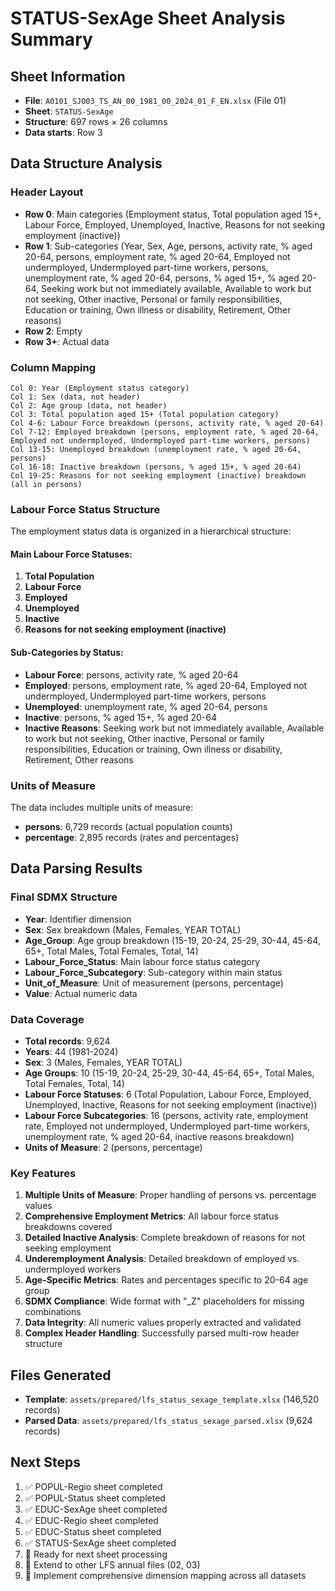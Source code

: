 # STATUS-SexAge Sheet Analysis Summary

## Sheet Information
- **File**: `A0101_SJO03_TS_AN_00_1981_00_2024_01_F_EN.xlsx` (File 01)
- **Sheet**: `STATUS-SexAge`
- **Structure**: 697 rows × 26 columns
- **Data starts**: Row 3

## Data Structure Analysis

### Header Layout
- **Row 0**: Main categories (Employment status, Total population aged 15+, Labour Force, Employed, Unemployed, Inactive, Reasons for not seeking employment (inactive))
- **Row 1**: Sub-categories (Year, Sex, Age, persons, activity rate, % aged 20-64, persons, employment rate, % aged 20-64, Employed not undermployed, Undermployed part-time workers, persons, unemployment rate, % aged 20-64, persons, % aged 15+, % aged 20-64, Seeking work but not immediately available, Available to work but not seeking, Other inactive, Personal or family responsibilities, Education or training, Own illness or disability, Retirement, Other reasons)
- **Row 2**: Empty
- **Row 3+**: Actual data

### Column Mapping
```
Col 0: Year (Employment status category)
Col 1: Sex (data, not header)
Col 2: Age group (data, not header)
Col 3: Total population aged 15+ (Total population category)
Col 4-6: Labour Force breakdown (persons, activity rate, % aged 20-64)
Col 7-12: Employed breakdown (persons, employment rate, % aged 20-64, Employed not undermployed, Undermployed part-time workers, persons)
Col 13-15: Unemployed breakdown (unemployment rate, % aged 20-64, persons)
Col 16-18: Inactive breakdown (persons, % aged 15+, % aged 20-64)
Col 19-25: Reasons for not seeking employment (inactive) breakdown (all in persons)
```

### Labour Force Status Structure
The employment status data is organized in a hierarchical structure:

#### Main Labour Force Statuses:
1. **Total Population**
2. **Labour Force**
3. **Employed**
4. **Unemployed**
5. **Inactive**
6. **Reasons for not seeking employment (inactive)**

#### Sub-Categories by Status:
- **Labour Force**: persons, activity rate, % aged 20-64
- **Employed**: persons, employment rate, % aged 20-64, Employed not undermployed, Undermployed part-time workers, persons
- **Unemployed**: unemployment rate, % aged 20-64, persons
- **Inactive**: persons, % aged 15+, % aged 20-64
- **Inactive Reasons**: Seeking work but not immediately available, Available to work but not seeking, Other inactive, Personal or family responsibilities, Education or training, Own illness or disability, Retirement, Other reasons

### Units of Measure
The data includes multiple units of measure:
- **persons**: 6,729 records (actual population counts)
- **percentage**: 2,895 records (rates and percentages)

## Data Parsing Results

### Final SDMX Structure
- **Year**: Identifier dimension
- **Sex**: Sex breakdown (Males, Females, YEAR TOTAL)
- **Age_Group**: Age group breakdown (15-19, 20-24, 25-29, 30-44, 45-64, 65+, Total Males, Total Females, Total, 14)
- **Labour_Force_Status**: Main labour force status category
- **Labour_Force_Subcategory**: Sub-category within main status
- **Unit_of_Measure**: Unit of measurement (persons, percentage)
- **Value**: Actual numeric data

### Data Coverage
- **Total records**: 9,624
- **Years**: 44 (1981-2024)
- **Sex**: 3 (Males, Females, YEAR TOTAL)
- **Age Groups**: 10 (15-19, 20-24, 25-29, 30-44, 45-64, 65+, Total Males, Total Females, Total, 14)
- **Labour Force Statuses**: 6 (Total Population, Labour Force, Employed, Unemployed, Inactive, Reasons for not seeking employment (inactive))
- **Labour Force Subcategories**: 16 (persons, activity rate, employment rate, Employed not undermployed, Undermployed part-time workers, unemployment rate, % aged 20-64, inactive reasons breakdown)
- **Units of Measure**: 2 (persons, percentage)

### Key Features
1. **Multiple Units of Measure**: Proper handling of persons vs. percentage values
2. **Comprehensive Employment Metrics**: All labour force status breakdowns covered
3. **Detailed Inactive Analysis**: Complete breakdown of reasons for not seeking employment
4. **Underemployment Analysis**: Detailed breakdown of employed vs. undermployed workers
5. **Age-Specific Metrics**: Rates and percentages specific to 20-64 age group
6. **SDMX Compliance**: Wide format with "_Z" placeholders for missing combinations
7. **Data Integrity**: All numeric values properly extracted and validated
8. **Complex Header Handling**: Successfully parsed multi-row header structure

## Files Generated
- **Template**: `assets/prepared/lfs_status_sexage_template.xlsx` (146,520 records)
- **Parsed Data**: `assets/prepared/lfs_status_sexage_parsed.xlsx` (9,624 records)

## Next Steps
1. ✅ POPUL-Regio sheet completed
2. ✅ POPUL-Status sheet completed
3. ✅ EDUC-SexAge sheet completed
4. ✅ EDUC-Regio sheet completed
5. ✅ EDUC-Status sheet completed
6. ✅ STATUS-SexAge sheet completed
7. 🔄 Ready for next sheet processing
8. 🔄 Extend to other LFS annual files (02, 03)
9. 🔄 Implement comprehensive dimension mapping across all datasets
